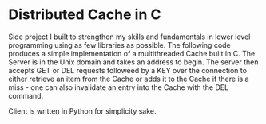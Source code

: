 # Distributed Cache in C

Side project I built to strengthen my skills and fundamentals in lower level programming using as few libraries as possible. The following code produces a simple implementation of a multithreaded Cache built in C. The Server is in the Unix domain and takes an address to begin. The server then accepts GET or DEL requests followeed by a KEY over the connection to either retrieve an item from the Cache or adds it to the Cache if there is a miss - one can also invalidate an entry into the Cache with the DEL command. 

Client is written in Python for simplicity sake.
